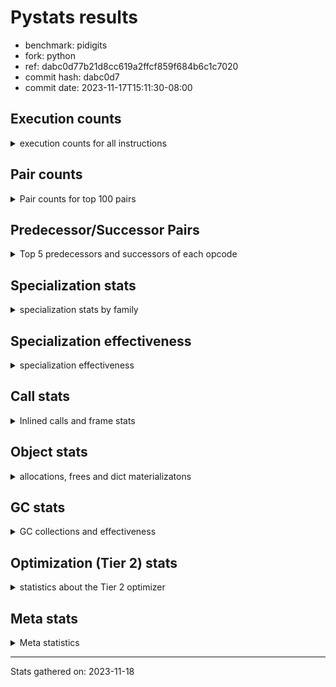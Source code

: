 
# Pystats results

- benchmark: pidigits
- fork: python
- ref: dabc0d77b21d8cc619a2ffcf859f684b6c1c7020
- commit hash: dabc0d7
- commit date: 2023-11-17T15:11:30-08:00

## Execution counts

<details>
<summary> execution counts for all instructions </summary>

|Name | Count | Self | Cumulative | Miss ratio | 
|---|---:|---:|---:|---:|
| LOAD_FAST | 4,479,760 | 16.0% | 16.0% |  |
| BINARY_OP_MULTIPLY_INT | 4,135,040 | 14.8% | 30.8% |  |
| LOAD_CONST | 3,586,160 | 12.8% | 43.7% |  |
| BINARY_OP_ADD_INT | 3,187,460 | 11.4% | 55.1% |  |
| LOAD_FAST_LOAD_FAST | 2,383,600 | 8.5% | 63.6% |  |
| RETURN_VALUE | 1,513,680 | 5.4% | 69.0% |  |
| STORE_FAST_STORE_FAST | 1,226,560 | 4.4% | 73.4% |  |
| RESUME_CHECK | 1,143,440 | 4.1% | 77.5% |  |
| BUILD_TUPLE | 996,320 | 3.6% | 81.1% |  |
| INTERPRETER_EXIT | 690,880 | 2.5% | 83.5% |  |
| BINARY_OP | 678,280 | 2.4% | 86.0% |  |
| UNPACK_SEQUENCE_TUPLE | 613,220 | 2.2% | 88.2% |  |
| POP_JUMP_IF_FALSE | 546,080 | 2.0% | 90.1% |  |
| ENTER_EXECUTOR | 544,880 | 2.0% | 92.1% |  |
| COMPARE_OP_INT | 531,220 | 1.9% | 94.0% |  |
| LOAD_GLOBAL_MODULE | 452,800 | 1.6% | 95.6% |  |
| CALL_PY_EXACT_ARGS | 452,560 | 1.6% | 97.2% |  |
| STORE_FAST | 451,920 | 1.6% | 98.8% |  |
| POP_TOP | 160,160 | 0.6% | 99.4% |  |
| YIELD_VALUE | 160,000 | 0.6% | 100.0% |  |
| CALL | 1,040 | 0.0% | 100.0% |  |
| LOAD_GLOBAL_BUILTIN | 820 | 0.0% | 100.0% |  |
| CALL_BUILTIN_FAST | 700 | 0.0% | 100.0% |  |
| JUMP_BACKWARD | 680 | 0.0% | 100.0% |  |
| LOAD_GLOBAL | 600 | 0.0% | 100.0% |  |
| PUSH_NULL | 400 | 0.0% | 100.0% |  |
| NOP | 160 | 0.0% | 100.0% |  |
| LOAD_DEREF | 160 | 0.0% | 100.0% |  |
| RESUME | 160 | 0.0% | 100.0% |  |
| COMPARE_OP | 120 | 0.0% | 100.0% |  |
| UNPACK_SEQUENCE | 120 | 0.0% | 100.0% |  |
| CALL_BUILTIN_CLASS | 120 | 0.0% | 100.0% |  |
| LOAD_ATTR_MODULE | 120 | 0.0% | 100.0% |  |
| MAKE_FUNCTION | 80 | 0.0% | 100.0% |  |
| RETURN_GENERATOR | 80 | 0.0% | 100.0% |  |
| CALL_FUNCTION_EX | 80 | 0.0% | 100.0% |  |
| COPY_FREE_VARS | 80 | 0.0% | 100.0% |  |
| LOAD_ATTR | 80 | 0.0% | 100.0% |  |
| BINARY_OP_SUBTRACT_FLOAT | 60 | 0.0% | 100.0% |  |


</details>

## Pair counts

<details>
<summary> Pair counts for top 100 pairs </summary>

|Pair | Count | Self | Cumulative | 
|---|---:|---:|---:|
| LOAD_FAST_LOAD_FAST BINARY_OP_MULTIPLY_INT | 2,383,240 | 8.5% | 8.5% |
| BINARY_OP_MULTIPLY_INT LOAD_FAST | 1,354,200 | 4.8% | 13.4% |
| LOAD_FAST BINARY_OP_ADD_INT | 1,354,160 | 4.8% | 18.2% |
| LOAD_CONST LOAD_FAST | 1,221,600 | 4.4% | 22.6% |
| BINARY_OP_MULTIPLY_INT LOAD_CONST | 1,221,540 | 4.4% | 27.0% |
| LOAD_FAST BINARY_OP_MULTIPLY_INT | 1,221,480 | 4.4% | 31.3% |
| BINARY_OP_ADD_INT LOAD_FAST_LOAD_FAST | 1,143,300 | 4.1% | 35.4% |
| LOAD_CONST BINARY_OP_ADD_INT | 1,061,520 | 3.8% | 39.2% |
| RESUME_CHECK LOAD_FAST | 983,300 | 3.5% | 42.8% |
| LOAD_CONST LOAD_CONST | 850,800 | 3.0% | 45.8% |
| BUILD_TUPLE RETURN_VALUE | 836,320 | 3.0% | 48.8% |
| BINARY_OP_ADD_INT BUILD_TUPLE | 836,280 | 3.0% | 51.8% |
| LOAD_FAST LOAD_CONST | 822,720 | 2.9% | 54.7% |
| BINARY_OP_MULTIPLY_INT LOAD_FAST_LOAD_FAST | 787,600 | 2.8% | 57.5% |
| BINARY_OP_MULTIPLY_INT BINARY_OP_ADD_INT | 771,640 | 2.8% | 60.3% |
| CACHE RESUME_CHECK | 690,740 | 2.5% | 62.8% |
| BINARY_OP RETURN_VALUE | 677,120 | 2.4% | 65.2% |
| BINARY_OP_ADD_INT BINARY_OP | 677,100 | 2.4% | 67.6% |
| STORE_FAST_STORE_FAST STORE_FAST_STORE_FAST | 613,280 | 2.2% | 69.8% |
| UNPACK_SEQUENCE_TUPLE STORE_FAST_STORE_FAST | 613,220 | 2.2% | 72.0% |
| LOAD_FAST UNPACK_SEQUENCE_TUPLE | 613,160 | 2.2% | 74.2% |
| COMPARE_OP_INT POP_JUMP_IF_FALSE | 531,220 | 1.9% | 76.1% |
| RETURN_VALUE COMPARE_OP_INT | 531,120 | 1.9% | 78.0% |
| RETURN_VALUE INTERPRETER_EXIT | 530,880 | 1.9% | 79.9% |
| BINARY_OP_ADD_INT LOAD_CONST | 530,780 | 1.9% | 81.8% |
| ENTER_EXECUTOR BINARY_OP_MULTIPLY_INT | 530,080 | 1.9% | 83.7% |
| STORE_FAST_STORE_FAST LOAD_FAST_LOAD_FAST | 452,560 | 1.6% | 85.3% |
| CALL_PY_EXACT_ARGS RESUME_CHECK | 452,500 | 1.6% | 86.9% |
| RETURN_VALUE STORE_FAST | 451,520 | 1.6% | 88.6% |
| POP_JUMP_IF_FALSE ENTER_EXECUTOR | 385,260 | 1.4% | 89.9% |
| STORE_FAST LOAD_FAST | 306,160 | 1.1% | 91.0% |
| LOAD_GLOBAL_MODULE LOAD_FAST | 292,460 | 1.0% | 92.1% |
| LOAD_CONST CALL_PY_EXACT_ARGS | 291,680 | 1.0% | 93.1% |
| STORE_FAST_STORE_FAST LOAD_FAST | 160,720 | 0.6% | 93.7% |
| POP_JUMP_IF_FALSE LOAD_GLOBAL_MODULE | 160,320 | 0.6% | 94.3% |
| LOAD_GLOBAL_MODULE LOAD_CONST | 160,040 | 0.6% | 94.9% |
| BUILD_TUPLE LOAD_FAST | 160,000 | 0.6% | 95.4% |
| LOAD_CONST BUILD_TUPLE | 160,000 | 0.6% | 96.0% |
| LOAD_FAST YIELD_VALUE | 160,000 | 0.6% | 96.6% |
| YIELD_VALUE INTERPRETER_EXIT | 160,000 | 0.6% | 97.1% |
| LOAD_FAST CALL_PY_EXACT_ARGS | 159,960 | 0.6% | 97.7% |
| RESUME_CHECK POP_TOP | 159,900 | 0.6% | 98.3% |
| POP_TOP ENTER_EXECUTOR | 159,580 | 0.6% | 98.9% |
| LOAD_FAST LOAD_GLOBAL_MODULE | 145,840 | 0.5% | 99.4% |
| STORE_FAST LOAD_GLOBAL_MODULE | 145,520 | 0.5% | 99.9% |
| ENTER_EXECUTOR POP_JUMP_IF_FALSE | 14,800 | 0.1% | 100.0% |
| LOAD_GLOBAL_BUILTIN LOAD_FAST | 700 | 0.0% | 100.0% |
| LOAD_FAST CALL_BUILTIN_FAST | 680 | 0.0% | 100.0% |
| LOAD_FAST LOAD_GLOBAL_BUILTIN | 680 | 0.0% | 100.0% |
| CALL_BUILTIN_FAST CALL_PY_EXACT_ARGS | 680 | 0.0% | 100.0% |
| JUMP_BACKWARD LOAD_GLOBAL_MODULE | 620 | 0.0% | 100.0% |
| BINARY_OP BINARY_OP | 440 | 0.0% | 100.0% |
| LOAD_FAST_LOAD_FAST BINARY_OP | 360 | 0.0% | 100.0% |
| POP_TOP JUMP_BACKWARD | 340 | 0.0% | 100.0% |
| POP_JUMP_IF_FALSE JUMP_BACKWARD | 340 | 0.0% | 100.0% |
| PUSH_NULL CALL | 320 | 0.0% | 100.0% |
| BINARY_OP BINARY_OP_MULTIPLY_INT | 240 | 0.0% | 100.0% |
| LOAD_CONST CALL | 240 | 0.0% | 100.0% |
| LOAD_FAST PUSH_NULL | 240 | 0.0% | 100.0% |
| LOAD_FAST BINARY_OP | 240 | 0.0% | 100.0% |
| LOAD_GLOBAL LOAD_GLOBAL_MODULE | 240 | 0.0% | 100.0% |
| CALL CALL | 220 | 0.0% | 100.0% |
| CALL POP_TOP | 160 | 0.0% | 100.0% |
| CALL CALL_PY_EXACT_ARGS | 160 | 0.0% | 100.0% |
| LOAD_FAST CALL | 160 | 0.0% | 100.0% |
| BINARY_OP LOAD_FAST_LOAD_FAST | 140 | 0.0% | 100.0% |
| BINARY_OP BINARY_OP_ADD_INT | 140 | 0.0% | 100.0% |
| CALL CALL_BUILTIN_CLASS | 120 | 0.0% | 100.0% |
| LOAD_FAST LOAD_GLOBAL | 120 | 0.0% | 100.0% |
| LOAD_FAST UNPACK_SEQUENCE | 120 | 0.0% | 100.0% |
| LOAD_GLOBAL LOAD_FAST | 120 | 0.0% | 100.0% |
| CALL_BUILTIN_CLASS RETURN_VALUE | 120 | 0.0% | 100.0% |
| CACHE POP_TOP | 80 | 0.0% | 100.0% |
| NOP LOAD_DEREF | 80 | 0.0% | 100.0% |
| POP_TOP NOP | 80 | 0.0% | 100.0% |
| POP_TOP LOAD_FAST | 80 | 0.0% | 100.0% |
| PUSH_NULL LOAD_FAST | 80 | 0.0% | 100.0% |
| RETURN_GENERATOR LOAD_FAST | 80 | 0.0% | 100.0% |
| RETURN_VALUE COMPARE_OP | 80 | 0.0% | 100.0% |
| BINARY_OP LOAD_CONST | 80 | 0.0% | 100.0% |
| CALL LOAD_FAST | 80 | 0.0% | 100.0% |
| CALL STORE_FAST | 80 | 0.0% | 100.0% |
| CALL RESUME_CHECK | 80 | 0.0% | 100.0% |
| CALL_FUNCTION_EX COPY_FREE_VARS | 80 | 0.0% | 100.0% |
| LOAD_CONST MAKE_FUNCTION | 80 | 0.0% | 100.0% |
| LOAD_CONST BINARY_OP | 80 | 0.0% | 100.0% |
| LOAD_CONST STORE_FAST | 80 | 0.0% | 100.0% |
| LOAD_DEREF PUSH_NULL | 80 | 0.0% | 100.0% |
| LOAD_DEREF STORE_FAST | 80 | 0.0% | 100.0% |
| LOAD_FAST RETURN_VALUE | 80 | 0.0% | 100.0% |
| LOAD_FAST CALL_FUNCTION_EX | 80 | 0.0% | 100.0% |
| POP_JUMP_IF_FALSE LOAD_FAST | 80 | 0.0% | 100.0% |
| POP_JUMP_IF_FALSE LOAD_GLOBAL | 80 | 0.0% | 100.0% |
| STORE_FAST NOP | 80 | 0.0% | 100.0% |
| STORE_FAST LOAD_DEREF | 80 | 0.0% | 100.0% |
| STORE_FAST LOAD_GLOBAL | 80 | 0.0% | 100.0% |
| LOAD_GLOBAL_MODULE CALL_PY_EXACT_ARGS | 80 | 0.0% | 100.0% |
| LOAD_GLOBAL_MODULE LOAD_ATTR_MODULE | 80 | 0.0% | 100.0% |
| RESUME_CHECK LOAD_GLOBAL_BUILTIN | 80 | 0.0% | 100.0% |
| CACHE RESUME | 60 | 0.0% | 100.0% |


</details>

## Predecessor/Successor Pairs

<details>
<summary> Top 5 predecessors and successors of each opcode </summary>

### CACHE

<details>
<summary> Successors and predecessors for CACHE </summary>

|Successors | Count | Percentage | 
|---|---:|---:|
| RESUME_CHECK | 690,740 | 100.0% |
| POP_TOP | 80 | 0.0% |
| RESUME | 60 | 0.0% |


</details>

### INTERPRETER_EXIT

<details>
<summary> Successors and predecessors for INTERPRETER_EXIT </summary>

|Predecessors | Count | Percentage | 
|---|---:|---:|
| RETURN_VALUE | 530,880 | 76.8% |
| YIELD_VALUE | 160,000 | 23.2% |


</details>

### MAKE_FUNCTION

<details>
<summary> Successors and predecessors for MAKE_FUNCTION </summary>

|Predecessors | Count | Percentage | 
|---|---:|---:|
| LOAD_CONST | 80 | 100.0% |

|Successors | Count | Percentage | 
|---|---:|---:|
| LOAD_GLOBAL | 40 | 50.0% |
| LOAD_GLOBAL_MODULE | 40 | 50.0% |


</details>

### NOP

<details>
<summary> Successors and predecessors for NOP </summary>

|Predecessors | Count | Percentage | 
|---|---:|---:|
| POP_TOP | 80 | 50.0% |
| STORE_FAST | 80 | 50.0% |

|Successors | Count | Percentage | 
|---|---:|---:|
| LOAD_DEREF | 80 | 50.0% |
| LOAD_GLOBAL_MODULE | 60 | 37.5% |
| LOAD_GLOBAL | 20 | 12.5% |


</details>

### POP_TOP

<details>
<summary> Successors and predecessors for POP_TOP </summary>

|Predecessors | Count | Percentage | 
|---|---:|---:|
| RESUME_CHECK | 159,900 | 99.8% |
| CALL | 160 | 0.1% |
| CACHE | 80 | 0.0% |
| RESUME | 20 | 0.0% |

|Successors | Count | Percentage | 
|---|---:|---:|
| ENTER_EXECUTOR | 159,580 | 99.6% |
| JUMP_BACKWARD | 340 | 0.2% |
| NOP | 80 | 0.0% |
| LOAD_FAST | 80 | 0.0% |
| RESUME_CHECK | 60 | 0.0% |


</details>

### PUSH_NULL

<details>
<summary> Successors and predecessors for PUSH_NULL </summary>

|Predecessors | Count | Percentage | 
|---|---:|---:|
| LOAD_FAST | 240 | 60.0% |
| LOAD_DEREF | 80 | 20.0% |
| LOAD_ATTR_MODULE | 60 | 15.0% |
| LOAD_ATTR | 20 | 5.0% |

|Successors | Count | Percentage | 
|---|---:|---:|
| CALL | 320 | 80.0% |
| LOAD_FAST | 80 | 20.0% |


</details>

### RETURN_GENERATOR

<details>
<summary> Successors and predecessors for RETURN_GENERATOR </summary>

|Predecessors | Count | Percentage | 
|---|---:|---:|
| CALL_PY_EXACT_ARGS | 60 | 75.0% |
| CALL | 20 | 25.0% |

|Successors | Count | Percentage | 
|---|---:|---:|
| LOAD_FAST | 80 | 100.0% |


</details>

### RETURN_VALUE

<details>
<summary> Successors and predecessors for RETURN_VALUE </summary>

|Predecessors | Count | Percentage | 
|---|---:|---:|
| BUILD_TUPLE | 836,320 | 55.3% |
| BINARY_OP | 677,120 | 44.7% |
| CALL_BUILTIN_CLASS | 120 | 0.0% |
| LOAD_FAST | 80 | 0.0% |
| CALL | 40 | 0.0% |

|Successors | Count | Percentage | 
|---|---:|---:|
| COMPARE_OP_INT | 531,120 | 35.1% |
| INTERPRETER_EXIT | 530,880 | 35.1% |
| STORE_FAST | 451,520 | 29.8% |
| COMPARE_OP | 80 | 0.0% |
| LOAD_GLOBAL | 40 | 0.0% |


</details>

### BINARY_OP

<details>
<summary> Successors and predecessors for BINARY_OP </summary>

|Predecessors | Count | Percentage | 
|---|---:|---:|
| BINARY_OP_ADD_INT | 677,100 | 99.8% |
| BINARY_OP | 440 | 0.1% |
| LOAD_FAST_LOAD_FAST | 360 | 0.1% |
| LOAD_FAST | 240 | 0.0% |
| LOAD_CONST | 80 | 0.0% |

|Successors | Count | Percentage | 
|---|---:|---:|
| RETURN_VALUE | 677,120 | 99.8% |
| BINARY_OP | 440 | 0.1% |
| BINARY_OP_MULTIPLY_INT | 240 | 0.0% |
| LOAD_FAST_LOAD_FAST | 140 | 0.0% |
| BINARY_OP_ADD_INT | 140 | 0.0% |


</details>

### BUILD_TUPLE

<details>
<summary> Successors and predecessors for BUILD_TUPLE </summary>

|Predecessors | Count | Percentage | 
|---|---:|---:|
| BINARY_OP_ADD_INT | 836,280 | 83.9% |
| LOAD_CONST | 160,000 | 16.1% |
| BINARY_OP | 40 | 0.0% |

|Successors | Count | Percentage | 
|---|---:|---:|
| RETURN_VALUE | 836,320 | 83.9% |
| LOAD_FAST | 160,000 | 16.1% |


</details>

### CALL

<details>
<summary> Successors and predecessors for CALL </summary>

|Predecessors | Count | Percentage | 
|---|---:|---:|
| PUSH_NULL | 320 | 30.8% |
| LOAD_CONST | 240 | 23.1% |
| CALL | 220 | 21.2% |
| LOAD_FAST | 160 | 15.4% |
| LOAD_GLOBAL | 40 | 3.8% |

|Successors | Count | Percentage | 
|---|---:|---:|
| CALL | 220 | 21.2% |
| POP_TOP | 160 | 15.4% |
| CALL_PY_EXACT_ARGS | 160 | 15.4% |
| CALL_BUILTIN_CLASS | 120 | 11.5% |
| LOAD_FAST | 80 | 7.7% |


</details>

### CALL_FUNCTION_EX

<details>
<summary> Successors and predecessors for CALL_FUNCTION_EX </summary>

|Predecessors | Count | Percentage | 
|---|---:|---:|
| LOAD_FAST | 80 | 100.0% |

|Successors | Count | Percentage | 
|---|---:|---:|
| COPY_FREE_VARS | 80 | 100.0% |


</details>

### COMPARE_OP

<details>
<summary> Successors and predecessors for COMPARE_OP </summary>

|Predecessors | Count | Percentage | 
|---|---:|---:|
| RETURN_VALUE | 80 | 66.7% |
| LOAD_CONST | 40 | 33.3% |

|Successors | Count | Percentage | 
|---|---:|---:|
| POP_JUMP_IF_FALSE | 60 | 50.0% |
| COMPARE_OP_INT | 60 | 50.0% |


</details>

### COPY_FREE_VARS

<details>
<summary> Successors and predecessors for COPY_FREE_VARS </summary>

|Predecessors | Count | Percentage | 
|---|---:|---:|
| CALL_FUNCTION_EX | 80 | 100.0% |

|Successors | Count | Percentage | 
|---|---:|---:|
| RESUME_CHECK | 60 | 75.0% |
| RESUME | 20 | 25.0% |


</details>

### ENTER_EXECUTOR

<details>
<summary> Successors and predecessors for ENTER_EXECUTOR </summary>

|Predecessors | Count | Percentage | 
|---|---:|---:|
| POP_JUMP_IF_FALSE | 385,260 | 70.7% |
| POP_TOP | 159,580 | 29.3% |
| JUMP_BACKWARD | 40 | 0.0% |

|Successors | Count | Percentage | 
|---|---:|---:|
| BINARY_OP_MULTIPLY_INT | 530,080 | 97.3% |
| POP_JUMP_IF_FALSE | 14,800 | 2.7% |


</details>

### JUMP_BACKWARD

<details>
<summary> Successors and predecessors for JUMP_BACKWARD </summary>

|Predecessors | Count | Percentage | 
|---|---:|---:|
| POP_TOP | 340 | 50.0% |
| POP_JUMP_IF_FALSE | 340 | 50.0% |

|Successors | Count | Percentage | 
|---|---:|---:|
| LOAD_GLOBAL_MODULE | 620 | 91.2% |
| ENTER_EXECUTOR | 40 | 5.9% |
| LOAD_GLOBAL | 20 | 2.9% |


</details>

### LOAD_ATTR

<details>
<summary> Successors and predecessors for LOAD_ATTR </summary>

|Predecessors | Count | Percentage | 
|---|---:|---:|
| LOAD_GLOBAL | 40 | 50.0% |
| LOAD_GLOBAL_MODULE | 40 | 50.0% |

|Successors | Count | Percentage | 
|---|---:|---:|
| LOAD_ATTR_MODULE | 40 | 50.0% |
| PUSH_NULL | 20 | 25.0% |
| STORE_FAST | 20 | 25.0% |


</details>

### LOAD_CONST

<details>
<summary> Successors and predecessors for LOAD_CONST </summary>

|Predecessors | Count | Percentage | 
|---|---:|---:|
| BINARY_OP_MULTIPLY_INT | 1,221,540 | 34.1% |
| LOAD_CONST | 850,800 | 23.7% |
| LOAD_FAST | 822,720 | 22.9% |
| BINARY_OP_ADD_INT | 530,780 | 14.8% |
| LOAD_GLOBAL_MODULE | 160,040 | 4.5% |

|Successors | Count | Percentage | 
|---|---:|---:|
| LOAD_FAST | 1,221,600 | 34.1% |
| BINARY_OP_ADD_INT | 1,061,520 | 29.6% |
| LOAD_CONST | 850,800 | 23.7% |
| CALL_PY_EXACT_ARGS | 291,680 | 8.1% |
| BUILD_TUPLE | 160,000 | 4.5% |


</details>

### LOAD_DEREF

<details>
<summary> Successors and predecessors for LOAD_DEREF </summary>

|Predecessors | Count | Percentage | 
|---|---:|---:|
| NOP | 80 | 50.0% |
| STORE_FAST | 80 | 50.0% |

|Successors | Count | Percentage | 
|---|---:|---:|
| PUSH_NULL | 80 | 50.0% |
| STORE_FAST | 80 | 50.0% |


</details>

### LOAD_FAST

<details>
<summary> Successors and predecessors for LOAD_FAST </summary>

|Predecessors | Count | Percentage | 
|---|---:|---:|
| BINARY_OP_MULTIPLY_INT | 1,354,200 | 30.2% |
| LOAD_CONST | 1,221,600 | 27.3% |
| RESUME_CHECK | 983,300 | 21.9% |
| STORE_FAST | 306,160 | 6.8% |
| LOAD_GLOBAL_MODULE | 292,460 | 6.5% |

|Successors | Count | Percentage | 
|---|---:|---:|
| BINARY_OP_ADD_INT | 1,354,160 | 30.2% |
| BINARY_OP_MULTIPLY_INT | 1,221,480 | 27.3% |
| LOAD_CONST | 822,720 | 18.4% |
| UNPACK_SEQUENCE_TUPLE | 613,160 | 13.7% |
| YIELD_VALUE | 160,000 | 3.6% |


</details>

### LOAD_FAST_LOAD_FAST

<details>
<summary> Successors and predecessors for LOAD_FAST_LOAD_FAST </summary>

|Predecessors | Count | Percentage | 
|---|---:|---:|
| BINARY_OP_ADD_INT | 1,143,300 | 48.0% |
| BINARY_OP_MULTIPLY_INT | 787,600 | 33.0% |
| STORE_FAST_STORE_FAST | 452,560 | 19.0% |
| BINARY_OP | 140 | 0.0% |

|Successors | Count | Percentage | 
|---|---:|---:|
| BINARY_OP_MULTIPLY_INT | 2,383,240 | 100.0% |
| BINARY_OP | 360 | 0.0% |


</details>

### LOAD_GLOBAL

<details>
<summary> Successors and predecessors for LOAD_GLOBAL </summary>

|Predecessors | Count | Percentage | 
|---|---:|---:|
| LOAD_FAST | 120 | 20.0% |
| POP_JUMP_IF_FALSE | 80 | 13.3% |
| STORE_FAST | 80 | 13.3% |
| RESUME | 60 | 10.0% |
| RESUME_CHECK | 60 | 10.0% |

|Successors | Count | Percentage | 
|---|---:|---:|
| LOAD_GLOBAL_MODULE | 240 | 40.0% |
| LOAD_FAST | 120 | 20.0% |
| LOAD_CONST | 60 | 10.0% |
| LOAD_GLOBAL_BUILTIN | 60 | 10.0% |
| CALL | 40 | 6.7% |


</details>

### POP_JUMP_IF_FALSE

<details>
<summary> Successors and predecessors for POP_JUMP_IF_FALSE </summary>

|Predecessors | Count | Percentage | 
|---|---:|---:|
| COMPARE_OP_INT | 531,220 | 97.3% |
| ENTER_EXECUTOR | 14,800 | 2.7% |
| COMPARE_OP | 60 | 0.0% |

|Successors | Count | Percentage | 
|---|---:|---:|
| ENTER_EXECUTOR | 385,260 | 70.6% |
| LOAD_GLOBAL_MODULE | 160,320 | 29.4% |
| JUMP_BACKWARD | 340 | 0.1% |
| LOAD_FAST | 80 | 0.0% |
| LOAD_GLOBAL | 80 | 0.0% |


</details>

### STORE_FAST

<details>
<summary> Successors and predecessors for STORE_FAST </summary>

|Predecessors | Count | Percentage | 
|---|---:|---:|
| RETURN_VALUE | 451,520 | 99.9% |
| CALL | 80 | 0.0% |
| LOAD_CONST | 80 | 0.0% |
| LOAD_DEREF | 80 | 0.0% |
| BINARY_OP_SUBTRACT_FLOAT | 60 | 0.0% |

|Successors | Count | Percentage | 
|---|---:|---:|
| LOAD_FAST | 306,160 | 67.7% |
| LOAD_GLOBAL_MODULE | 145,520 | 32.2% |
| NOP | 80 | 0.0% |
| LOAD_DEREF | 80 | 0.0% |
| LOAD_GLOBAL | 80 | 0.0% |


</details>

### STORE_FAST_STORE_FAST

<details>
<summary> Successors and predecessors for STORE_FAST_STORE_FAST </summary>

|Predecessors | Count | Percentage | 
|---|---:|---:|
| STORE_FAST_STORE_FAST | 613,280 | 50.0% |
| UNPACK_SEQUENCE_TUPLE | 613,220 | 50.0% |
| UNPACK_SEQUENCE | 60 | 0.0% |

|Successors | Count | Percentage | 
|---|---:|---:|
| STORE_FAST_STORE_FAST | 613,280 | 50.0% |
| LOAD_FAST_LOAD_FAST | 452,560 | 36.9% |
| LOAD_FAST | 160,720 | 13.1% |


</details>

### UNPACK_SEQUENCE

<details>
<summary> Successors and predecessors for UNPACK_SEQUENCE </summary>

|Predecessors | Count | Percentage | 
|---|---:|---:|
| LOAD_FAST | 120 | 100.0% |

|Successors | Count | Percentage | 
|---|---:|---:|
| STORE_FAST_STORE_FAST | 60 | 50.0% |
| UNPACK_SEQUENCE_TUPLE | 60 | 50.0% |


</details>

### YIELD_VALUE

<details>
<summary> Successors and predecessors for YIELD_VALUE </summary>

|Predecessors | Count | Percentage | 
|---|---:|---:|
| LOAD_FAST | 160,000 | 100.0% |

|Successors | Count | Percentage | 
|---|---:|---:|
| INTERPRETER_EXIT | 160,000 | 100.0% |


</details>

### RESUME

<details>
<summary> Successors and predecessors for RESUME </summary>

|Predecessors | Count | Percentage | 
|---|---:|---:|
| CACHE | 60 | 37.5% |
| CALL | 60 | 37.5% |
| POP_TOP | 20 | 12.5% |
| COPY_FREE_VARS | 20 | 12.5% |

|Successors | Count | Percentage | 
|---|---:|---:|
| LOAD_FAST | 60 | 37.5% |
| LOAD_GLOBAL | 60 | 37.5% |
| POP_TOP | 20 | 12.5% |
| LOAD_CONST | 20 | 12.5% |


</details>

### BINARY_OP_ADD_INT

<details>
<summary> Successors and predecessors for BINARY_OP_ADD_INT </summary>

|Predecessors | Count | Percentage | 
|---|---:|---:|
| LOAD_FAST | 1,354,160 | 42.5% |
| LOAD_CONST | 1,061,520 | 33.3% |
| BINARY_OP_MULTIPLY_INT | 771,640 | 24.2% |
| BINARY_OP | 140 | 0.0% |

|Successors | Count | Percentage | 
|---|---:|---:|
| LOAD_FAST_LOAD_FAST | 1,143,300 | 35.9% |
| BUILD_TUPLE | 836,280 | 26.2% |
| BINARY_OP | 677,100 | 21.2% |
| LOAD_CONST | 530,780 | 16.7% |


</details>

### BINARY_OP_MULTIPLY_INT

<details>
<summary> Successors and predecessors for BINARY_OP_MULTIPLY_INT </summary>

|Predecessors | Count | Percentage | 
|---|---:|---:|
| LOAD_FAST_LOAD_FAST | 2,383,240 | 57.6% |
| LOAD_FAST | 1,221,480 | 29.5% |
| ENTER_EXECUTOR | 530,080 | 12.8% |
| BINARY_OP | 240 | 0.0% |

|Successors | Count | Percentage | 
|---|---:|---:|
| LOAD_FAST | 1,354,200 | 32.7% |
| LOAD_CONST | 1,221,540 | 29.5% |
| LOAD_FAST_LOAD_FAST | 787,600 | 19.0% |
| BINARY_OP_ADD_INT | 771,640 | 18.7% |
| BINARY_OP | 60 | 0.0% |


</details>

### BINARY_OP_SUBTRACT_FLOAT

<details>
<summary> Successors and predecessors for BINARY_OP_SUBTRACT_FLOAT </summary>

|Predecessors | Count | Percentage | 
|---|---:|---:|
| LOAD_FAST | 40 | 66.7% |
| BINARY_OP | 20 | 33.3% |

|Successors | Count | Percentage | 
|---|---:|---:|
| STORE_FAST | 60 | 100.0% |


</details>

### CALL_BUILTIN_CLASS

<details>
<summary> Successors and predecessors for CALL_BUILTIN_CLASS </summary>

|Predecessors | Count | Percentage | 
|---|---:|---:|
| CALL | 120 | 100.0% |

|Successors | Count | Percentage | 
|---|---:|---:|
| RETURN_VALUE | 120 | 100.0% |


</details>

### CALL_BUILTIN_FAST

<details>
<summary> Successors and predecessors for CALL_BUILTIN_FAST </summary>

|Predecessors | Count | Percentage | 
|---|---:|---:|
| LOAD_FAST | 680 | 97.1% |
| CALL | 20 | 2.9% |

|Successors | Count | Percentage | 
|---|---:|---:|
| CALL_PY_EXACT_ARGS | 680 | 97.1% |
| CALL | 20 | 2.9% |


</details>

### CALL_PY_EXACT_ARGS

<details>
<summary> Successors and predecessors for CALL_PY_EXACT_ARGS </summary>

|Predecessors | Count | Percentage | 
|---|---:|---:|
| LOAD_CONST | 291,680 | 64.5% |
| LOAD_FAST | 159,960 | 35.3% |
| CALL_BUILTIN_FAST | 680 | 0.2% |
| CALL | 160 | 0.0% |
| LOAD_GLOBAL_MODULE | 80 | 0.0% |

|Successors | Count | Percentage | 
|---|---:|---:|
| RESUME_CHECK | 452,500 | 100.0% |
| RETURN_GENERATOR | 60 | 0.0% |


</details>

### COMPARE_OP_INT

<details>
<summary> Successors and predecessors for COMPARE_OP_INT </summary>

|Predecessors | Count | Percentage | 
|---|---:|---:|
| RETURN_VALUE | 531,120 | 100.0% |
| COMPARE_OP | 60 | 0.0% |
| LOAD_CONST | 40 | 0.0% |

|Successors | Count | Percentage | 
|---|---:|---:|
| POP_JUMP_IF_FALSE | 531,220 | 100.0% |


</details>

### LOAD_ATTR_MODULE

<details>
<summary> Successors and predecessors for LOAD_ATTR_MODULE </summary>

|Predecessors | Count | Percentage | 
|---|---:|---:|
| LOAD_GLOBAL_MODULE | 80 | 66.7% |
| LOAD_ATTR | 40 | 33.3% |

|Successors | Count | Percentage | 
|---|---:|---:|
| PUSH_NULL | 60 | 50.0% |
| STORE_FAST | 60 | 50.0% |


</details>

### LOAD_GLOBAL_BUILTIN

<details>
<summary> Successors and predecessors for LOAD_GLOBAL_BUILTIN </summary>

|Predecessors | Count | Percentage | 
|---|---:|---:|
| LOAD_FAST | 680 | 82.9% |
| RESUME_CHECK | 80 | 9.8% |
| LOAD_GLOBAL | 60 | 7.3% |

|Successors | Count | Percentage | 
|---|---:|---:|
| LOAD_FAST | 700 | 85.4% |
| LOAD_CONST | 60 | 7.3% |
| LOAD_GLOBAL_MODULE | 40 | 4.9% |
| LOAD_GLOBAL | 20 | 2.4% |


</details>

### LOAD_GLOBAL_MODULE

<details>
<summary> Successors and predecessors for LOAD_GLOBAL_MODULE </summary>

|Predecessors | Count | Percentage | 
|---|---:|---:|
| POP_JUMP_IF_FALSE | 160,320 | 35.4% |
| LOAD_FAST | 145,840 | 32.2% |
| STORE_FAST | 145,520 | 32.1% |
| JUMP_BACKWARD | 620 | 0.1% |
| LOAD_GLOBAL | 240 | 0.1% |

|Successors | Count | Percentage | 
|---|---:|---:|
| LOAD_FAST | 292,460 | 64.6% |
| LOAD_CONST | 160,040 | 35.3% |
| CALL_PY_EXACT_ARGS | 80 | 0.0% |
| LOAD_ATTR_MODULE | 80 | 0.0% |
| CALL | 40 | 0.0% |


</details>

### RESUME_CHECK

<details>
<summary> Successors and predecessors for RESUME_CHECK </summary>

|Predecessors | Count | Percentage | 
|---|---:|---:|
| CACHE | 690,740 | 60.4% |
| CALL_PY_EXACT_ARGS | 452,500 | 39.6% |
| CALL | 80 | 0.0% |
| POP_TOP | 60 | 0.0% |
| COPY_FREE_VARS | 60 | 0.0% |

|Successors | Count | Percentage | 
|---|---:|---:|
| LOAD_FAST | 983,300 | 86.0% |
| POP_TOP | 159,900 | 14.0% |
| LOAD_GLOBAL_BUILTIN | 80 | 0.0% |
| LOAD_CONST | 60 | 0.0% |
| LOAD_GLOBAL | 60 | 0.0% |


</details>

### UNPACK_SEQUENCE_TUPLE

<details>
<summary> Successors and predecessors for UNPACK_SEQUENCE_TUPLE </summary>

|Predecessors | Count | Percentage | 
|---|---:|---:|
| LOAD_FAST | 613,160 | 100.0% |
| UNPACK_SEQUENCE | 60 | 0.0% |

|Successors | Count | Percentage | 
|---|---:|---:|
| STORE_FAST_STORE_FAST | 613,220 | 100.0% |


</details>


</details>

## Specialization stats

<details>
<summary> specialization stats by family </summary>

### BINARY_OP

<details>
<summary> specialization stats for BINARY_OP family </summary>

|Kind | Count | Ratio | 
|---|---:|---:|
|     deferred | 677,520 | 8.5% |
|          hit | 7,322,560 | 91.5% |

| | Count | Ratio | 
|---|---:|---:|
| Success | 400 | 52.6% |
| Failure | 360 | 47.4% |

|Failure kind | Count | Ratio | 
|---|---:|---:|
| floor divide | 360 | 100.0% |


</details>

### CALL

<details>
<summary> specialization stats for CALL family </summary>

|Kind | Count | Ratio | 
|---|---:|---:|
|     deferred | 700 | 0.2% |
|          hit | 453,380 | 99.8% |

| | Count | Ratio | 
|---|---:|---:|
| Success | 220 | 64.7% |
| Failure | 120 | 35.3% |

|Failure kind | Count | Ratio | 
|---|---:|---:|
| cfunc noargs | 60 | 50.0% |
| class no vectorcall | 40 | 33.3% |
| other | 20 | 16.7% |


</details>

### COMPARE_OP

<details>
<summary> specialization stats for COMPARE_OP family </summary>

|Kind | Count | Ratio | 
|---|---:|---:|
|     deferred | 60 | 0.0% |
|          hit | 531,220 | 100.0% |

| | Count | Ratio | 
|---|---:|---:|
| Success | 60 | 100.0% |
| Failure | 0 | 0.0% |


</details>

### LOAD_ATTR

<details>
<summary> specialization stats for LOAD_ATTR family </summary>

|Kind | Count | Ratio | 
|---|---:|---:|
|     deferred | 40 | 20.0% |
|          hit | 120 | 60.0% |

| | Count | Ratio | 
|---|---:|---:|
| Success | 40 | 100.0% |
| Failure | 0 | 0.0% |


</details>

### LOAD_GLOBAL

<details>
<summary> specialization stats for LOAD_GLOBAL family </summary>

|Kind | Count | Ratio | 
|---|---:|---:|
|     deferred | 300 | 0.1% |
|          hit | 453,620 | 99.9% |

| | Count | Ratio | 
|---|---:|---:|
| Success | 300 | 100.0% |
| Failure | 0 | 0.0% |


</details>

### POP_JUMP_IF_FALSE

<details>
<summary> specialization stats for POP_JUMP_IF_FALSE family </summary>


</details>

### UNPACK_SEQUENCE

<details>
<summary> specialization stats for UNPACK_SEQUENCE family </summary>

|Kind | Count | Ratio | 
|---|---:|---:|
|     deferred | 60 | 0.0% |
|          hit | 613,220 | 100.0% |

| | Count | Ratio | 
|---|---:|---:|
| Success | 60 | 100.0% |
| Failure | 0 | 0.0% |


</details>


</details>

## Specialization effectiveness

<details>
<summary> specialization effectiveness </summary>

|Instructions | Count | Ratio | 
|---|---:|---:|
| Basic | 16,195,800 | 58.0% |
| Not specialized | 1,226,320 | 4.4% |
| Specialized hits | 10,517,560 | 37.6% |
| Specialized misses | 0 | 0.0% |

### Deferred by instruction

<details>
<summary> deferred by instruction </summary>

|Name | Count | Ratio | 
|---|---:|---:|
| BINARY_OP | 677,520 | 99.8% |
| CALL | 700 | 0.1% |
| LOAD_GLOBAL | 300 | 0.0% |
| COMPARE_OP | 60 | 0.0% |
| UNPACK_SEQUENCE | 60 | 0.0% |
| LOAD_ATTR | 40 | 0.0% |
| BINARY_SLICE | 0 | 0.0% |
| STORE_SLICE | 0 | 0.0% |
| CACHE | 0 | 0.0% |
| BINARY_OP_INPLACE_ADD_UNICODE | 0 | 0.0% |


</details>

### Misses by instruction

<details>
<summary> misses by instruction </summary>


</details>


</details>

## Call stats

<details>
<summary> Inlined calls and frame stats </summary>

| | Count | Ratio | 
|---|---:|---:|
| Calls to PyEval_EvalDefault | 690,880 | 60.4% |
| Calls to Python functions inlined | 452,800 | 39.6% |
| Calls via PyEval_EvalFrame (total) | 690,880 | 60.4% |
| Calls via PyEval_EvalFrame (vector) | 530,880 | 46.4% |
| Calls via PyEval_EvalFrame (generator) | 160,000 | 14.0% |
| Calls via PyEval_EvalFrame (legacy) | 0 | 0.0% |
| Calls via PyEval_EvalFrame (function vectorcall) | 530,880 | 46.4% |
| Calls via PyEval_EvalFrame (build class) | 0 | 0.0% |
| Calls via PyEval_EvalFrame (slot) | 0 | 0.0% |
| Calls via PyEval_EvalFrame (function ex) | 80 | 0.0% |
| Calls via PyEval_EvalFrame (api) | 0 | 0.0% |
| Calls via PyEval_EvalFrame (method) | 0 | 0.0% |
| Frame objects created | 0 | 0.0% |
| Frames pushed | 2,072,400 | 181.2% |


</details>

## Object stats

<details>
<summary> allocations, frees and dict materializatons </summary>

| | Count | Ratio | 
|---|---:|---:|
| Allocations from freelist | 1,382,000 | 8.5% |
| Frees to freelist | 1,382,020 |  |
| Allocations | 14,856,680 | 91.5% |
| Allocations to 512 bytes | 4,729,040 | 29.1% |
| Allocations to 4 kbytes | 3,817,160 | 23.5% |
| Allocations over 4 kbytes | 6,310,480 | 38.9% |
| Frees | 14,856,541 |  |
| New values | 0 |  |
| Interpreter increfs | 32,781,720 | 99.7% |
| Interpreter decrefs | 40,899,200 | 83.3% |
| Increfs | 101,880 | 0.3% |
| Decrefs | 8,222,881 | 16.7% |
| Materialize dict (on request) | 0 |  |
| Materialize dict (new key) | 0 |  |
| Materialize dict (too big) | 0 |  |
| Materialize dict (str subclass) | 0 |  |
| Dematerialize dict | 0 |  |
| Method cache hits | 14 |  |
| Method cache misses | 26 |  |
| Method cache collisions | 29 |  |
| Method cache dunder hits | 60 |  |
| Method cache dunder misses | 20 |  |


</details>

## GC stats

<details>
<summary> GC collections and effectiveness </summary>

|Generation | Collections | Objects collected | Object visits | 
|---:|---:|---:|---:|
| 0 | 0 | 0 | 0 |
| 1 | 0 | 0 | 0 |
| 2 | 0 | 0 | 0 |


</details>

## Optimization (Tier 2) stats

<details>
<summary> statistics about the Tier 2 optimizer </summary>

| | Count | Ratio | 
|---|---:|---:|
| Optimization attempts | 40 |  |
| Traces created | 40 | 100.0% |
| Trace stack overflow | 0 | 0.0% |
| Trace stack underflow | 0 | 0.0% |
| Trace too long | 40 | 100.0% |
| Trace too short | 0 | 0.0% |
| Inner loop found | 0 | 0.0% |
| Recursive call | 0 | 0.0% |
| Traces executed | 544,880 |  |
| Uops executed | 79,639,040 | 146.16 |

### Trace length histogram

<details>
<summary> trace length histogram </summary>

|Range | Count | Ratio | 
|---|---:|---:|
| <= 1 | 0 | 0.0% |
| <= 2 | 0 | 0.0% |
| <= 4 | 0 | 0.0% |
| <= 8 | 0 | 0.0% |
| <= 16 | 0 | 0.0% |
| <= 32 | 0 | 0.0% |
| <= 64 | 0 | 0.0% |
| <= 128 | 0 | 0.0% |
| <= 256 | 40 | 100.0% |


</details>

### Optimized trace length histogram

<details>
<summary> optimized trace length histogram </summary>

|Range | Count | Ratio | 
|---|---:|---:|
| <= 1 | 0 | 0.0% |
| <= 2 | 0 | 0.0% |
| <= 4 | 0 | 0.0% |
| <= 8 | 0 | 0.0% |
| <= 16 | 0 | 0.0% |
| <= 32 | 0 | 0.0% |
| <= 64 | 0 | 0.0% |
| <= 128 | 0 | 0.0% |
| <= 256 | 40 | 100.0% |


</details>

### Trace run length histogram

<details>
<summary> trace run length histogram </summary>

|Range | Count | Ratio | 
|---|---:|---:|
| <= 1 | 0 | 0.0% |
| <= 2 | 0 | 0.0% |
| <= 4 | 0 | 0.0% |
| <= 8 | 0 | 0.0% |
| <= 16 | 0 | 0.0% |
| <= 32 | 0 | 0.0% |
| <= 64 | 0 | 0.0% |
| <= 128 | 14,800 | 2.7% |
| <= 256 | 530,080 | 97.3% |


</details>

### Uop execution stats

<details>
<summary> uop execution stats </summary>

|Name | Count | Self | Cumulative | Miss ratio | 
|---|---:|---:|---:|---:|
| LOAD_FAST | 16,684,080 | 20.9% | 20.9% |  |
| _SET_IP | 11,883,760 | 14.9% | 35.9% |  |
| STORE_FAST | 9,529,840 | 12.0% | 47.8% |  |
| _GUARD_BOTH_INT | 7,394,720 | 9.3% | 57.1% |  |
| _BINARY_OP_MULTIPLY_INT | 4,685,120 | 5.9% | 63.0% |  |
| _CHECK_VALIDITY | 3,784,560 | 4.8% | 67.8% |  |
| _BINARY_OP_ADD_INT | 2,709,600 | 3.4% | 71.2% |  |
| UNPACK_SEQUENCE_TUPLE | 2,149,920 | 2.7% | 73.9% |  |
| _GUARD_GLOBALS_VERSION | 2,149,920 | 2.7% | 76.6% |  |
| RESUME_CHECK | 1,619,840 | 2.0% | 78.6% |  |
| _LOAD_GLOBAL_MODULE | 1,619,840 | 2.0% | 80.6% |  |
| _CHECK_PEP_523 | 1,619,840 | 2.0% | 82.7% |  |
| _CHECK_FUNCTION_EXACT_ARGS | 1,619,840 | 2.0% | 84.7% |  |
| _CHECK_STACK_SPACE | 1,619,840 | 2.0% | 86.7% |  |
| _INIT_CALL_PY_EXACT_ARGS | 1,619,840 | 2.0% | 88.8% |  |
| _PUSH_FRAME | 1,619,840 | 2.0% | 90.8% |  |
| _SAVE_RETURN_OFFSET | 1,619,840 | 2.0% | 92.8% |  |
| LOAD_CONST | 1,089,760 | 1.4% | 94.2% |  |
| _POP_FRAME | 1,089,760 | 1.4% | 95.6% |  |
| _BINARY_OP | 704,480 | 0.9% | 96.5% |  |
| CALL_BUILTIN_FAST | 530,080 | 0.7% | 97.1% |  |
| _EXIT_TRACE | 530,080 | 0.7% | 97.8% |  |
| _GUARD_BUILTINS_VERSION | 530,080 | 0.7% | 98.4% |  |
| _LOAD_GLOBAL_BUILTINS | 530,080 | 0.7% | 99.1% |  |
| BUILD_TUPLE | 385,280 | 0.5% | 99.6% |  |
| _GUARD_IS_TRUE_POP | 159,600 | 0.2% | 99.8% | 9.3% |
| COMPARE_OP_INT | 159,600 | 0.2% | 100.0% |  |


</details>

### Unsupported opcodes

<details>
<summary> unsupported opcodes </summary>


</details>


</details>

## Meta stats

<details>
<summary> Meta statistics </summary>

| | Count | 
|---|---:|
| Number of data files | 20 |


</details>

---
Stats gathered on: 2023-11-18
